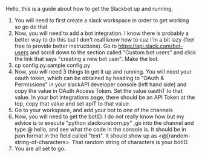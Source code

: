 Hello, this is a guide about how to get the Slackbot up and running.
1. You will need to first create a slack workspace in order to get working so go do that
2. Now, you will need to add a bot integration. I know there is probably a better way to do this but
    I don't reall know how to cuz I'm a bit lazy (feel free to provide better instructions). Go to
    https://api.slack.com/bot-users and scroll down to the section called "Custom bot users" and click
    the link that says "creating a new bot user". Make the bot.
3. cp config.py.sample config.py
4. Now, you will need 3 things to get it up and running. You will need your oauth token, which can be obtained
    by heading to "OAuth & Permissions" in your slackAPI developer console (left hand side) and copy the value
    in OAuth Access Token. Set the value oauthT to that value. In your bot integrations page, there should be
    an API Token at the top, copy that value and set apiT to that value. 
5. Go to your workspace, and add your bot to one of the channels
6. Now, you will need to get the botID. I do not really know how but my advice is to execute "python slackrureborn.py"
    ,go into the channel and type @<botname> hello, and see what the code in the console is. It should be in json format
    in the field called "text". It should show up as <@[random-string-of-characters>. That random string of characters
    is your botID.
7. You are all set to go.
